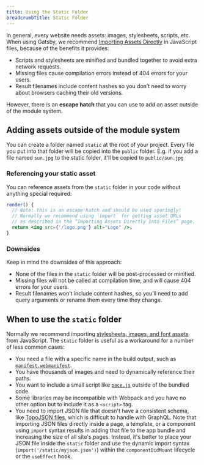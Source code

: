 ```yaml
---
title: Using the Static Folder
breadcrumbTitle: Static Folder
---
```


In general, every website needs assets: images, stylesheets, scripts, etc. When using Gatsby, we recommend
[Importing Assets Directly](/docs/importing-assets-into-files/) in JavaScript files, because of the benefits it provides:

- Scripts and stylesheets are minified and bundled together to avoid extra network requests.
- Missing files cause compilation errors instead of 404 errors for your users.
- Result filenames include content hashes so you don’t need to worry about browsers caching their old versions.

However, there is an **escape hatch** that you can use to add an asset outside of the module system.

## Adding assets outside of the module system

You can create a folder named `static` at the root of your project. Every file you put into that folder will be copied into the `public` folder. E.g. if you add a file named `sun.jpg` to the static folder, it'll be copied to `public/sun.jpg`

### Referencing your static asset

You can reference assets from the `static` folder in your code without anything special required:

```jsx
render() {
  // Note: this is an escape hatch and should be used sparingly!
  // Normally we recommend using `import` for getting asset URLs
  // as described in the “Importing Assets Directly Into Files” page.
  return <img src={'/logo.png'} alt="Logo" />;
}
```

<EggheadEmbed
  lessonLink="https://egghead.io/lessons/gatsby-use-a-local-image-from-the-static-folder-in-a-gatsby-component"
  lessonTitle="Use a local image from the static folder in a Gatsby component"
/>

### Downsides

Keep in mind the downsides of this approach:

- None of the files in the `static` folder will be post-processed or minified.
- Missing files will not be called at compilation time, and will cause 404 errors for your users.
- Result filenames won’t include content hashes, so you’ll need to add query arguments or rename them every time they change.

## When to use the `static` folder

Normally we recommend importing [stylesheets, images, and font assets](/docs/importing-assets-into-files/) from JavaScript. The `static`
folder is useful as a workaround for a number of less common cases:

- You need a file with a specific name in the build output, such as
  [`manifest.webmanifest`](https://developer.mozilla.org/en-US/docs/Web/Manifest).
- You have thousands of images and need to dynamically reference their paths.
- You want to include a small script like
  [`pace.js`](http://github.hubspot.com/pace/docs/welcome/) outside of the
  bundled code.
- Some libraries may be incompatible with Webpack and you have no other option but to include it as a `<script>` tag.
- You need to import JSON file that doesn't have a consistent schema, like [TopoJSON files](https://en.wikipedia.org/wiki/GeoJSON#TopoJSON), which is difficult to handle with GraphQL. Note that importing JSON files directly inside a page, a template, or a component using `import` syntax results in adding that file to the app bundle and increasing the size of all site's pages. Instead, it's better to place your JSON file inside the `static` folder and use the dynamic import syntax (`import('/static/myjson.json')`) within the `componentDidMount` lifecycle or the `useEffect` hook.
